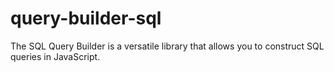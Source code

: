 # query-builder-sql
The SQL Query Builder is a versatile library that allows you to construct SQL queries in JavaScript.
